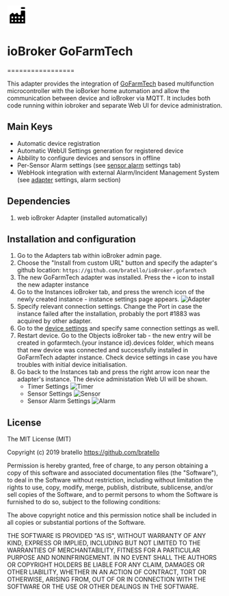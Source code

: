 ![Logo](admin/gofarmtech.png)
# ioBroker GoFarmTech
=================

This adapter provides the integration of [GoFarmTech](https://github.com/bratello/GoFarmTech) based multifunction microcontroller with the ioBorker home automation and allow the communication between device and ioBroker via MQTT.
It includes both code running within iobroker and separate Web UI for device administration.

## Main Keys
 - Automatic device registration
 - Automatic WebUI Settings generation for registered device
 - Abbility to configure devices and sensors in offline
 - Per-Sensor Alarm settings (see [sensor alarm](admin/sensorAlarmSettings.png) settings tab)
 - WebHook integration with external Alarm/Incident Management System (see [adapter](admin/adapterSettings.png) settings, alarm section)

## Dependencies
1. web ioBroker Adapter (installed automatically)

## Installation and configuration 
1. Go to the Adapters tab within ioBroker admin page.
2. Choose the "Install from custom URL" button and specify the adapter's github location:
  ```https://github.com/bratello/ioBroker.gofarmtech```
3. The new GoFarmTech adapter was installed. Press the ```+``` icon to install the new adapter instance
4. Go to the Instances ioBroker tab, and press the wrench icon of the newly created instance - instance settings page appears.
![Adapter](admin/adapterSettings.png)
5. Specify relevant connection settings. Change the Port in case the instance failed after the installation, probably the port #1883 was acquired by other adapter.
6. Go to the [device settings](https://github.com/bratello/GoFarmTech/blob/master/README.md) and specify same connection settings as well.
7. Restart device. Go to the Objects ioBroker tab - the new entry will be created in gofarmtech.{your instance id}.devices folder, which means that new device was connected and successfully installed in GoFarmTech adapter instance. Check device settings in case you have troubles with initial device initialisation.  
8. Go back to the Instances tab and press the right arrow icon near the adapter's instance. The device administation Web UI will be shown.
	- Timer Settings
![Timer](admin/timerSettings.png)
	- Sensor Settings
![Sensor](admin/sensorSettings.png)
	- Sensor Alarm Settings
![Alarm](admin/sensorAlarmSettings.png)


## License
The MIT License (MIT)

Copyright (c) 2019 bratello <https://github.com/bratello>

Permission is hereby granted, free of charge, to any person obtaining a copy
of this software and associated documentation files (the "Software"), to deal
in the Software without restriction, including without limitation the rights
to use, copy, modify, merge, publish, distribute, sublicense, and/or sell
copies of the Software, and to permit persons to whom the Software is
furnished to do so, subject to the following conditions:

The above copyright notice and this permission notice shall be included in
all copies or substantial portions of the Software.

THE SOFTWARE IS PROVIDED "AS IS", WITHOUT WARRANTY OF ANY KIND, EXPRESS OR
IMPLIED, INCLUDING BUT NOT LIMITED TO THE WARRANTIES OF MERCHANTABILITY,
FITNESS FOR A PARTICULAR PURPOSE AND NONINFRINGEMENT. IN NO EVENT SHALL THE
AUTHORS OR COPYRIGHT HOLDERS BE LIABLE FOR ANY CLAIM, DAMAGES OR OTHER
LIABILITY, WHETHER IN AN ACTION OF CONTRACT, TORT OR OTHERWISE, ARISING FROM,
OUT OF OR IN CONNECTION WITH THE SOFTWARE OR THE USE OR OTHER DEALINGS IN
THE SOFTWARE.
